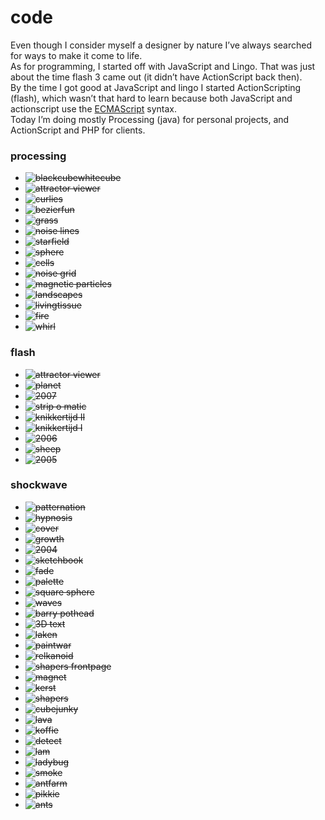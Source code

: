<!--
  id: 6
  date: 2007-01-06
  modified: 2020-06-01
  slug: code
  type: page
  excerpt: <p>Even though I consider myself a designer by nature I&#8217;ve always searched for ways to make it come to life. As for programming, I started off with JavaScript and Lingo. That was just about the time flash 3 came out (it didn&#8217;t have ActionScript back then). By the time I got good at JavaScript and [&hellip;]</p>
  inCv: 
  inPortfolio: 
  dateFrom: 
  dateTo: 
-->

# code

<p>Even though I consider myself a designer by nature I&#8217;ve always searched for ways to make it come to life.<br />
As for programming, I started off with JavaScript and Lingo. That was just about the time flash 3 came out (it didn&#8217;t have ActionScript back then).<br />
By the time I got good at JavaScript and lingo I started ActionScripting (flash), which wasn&#8217;t that hard to learn because both JavaScript and actionscript use the <a href="http://www.ecma-international.org/" target="_blank">ECMAScript</a> syntax.<br />
Today I&#8217;m doing mostly Processing (java) for personal projects, and ActionScript and PHP for clients.</p>
<h3>processing</h3>
<ul class="list-unstyled list-inline">
<li><del data-href="js:Sjeiti.showIFrame('coderef.php?id=627',400,400,'blackcubewhitecube')" title="3D recursion"><img src="https://res.cloudinary.com/dn1rmdjs5/image/upload/v1566568756/rv/blackcubewhitecube.jpg" alt="blackcubewhitecube" /></del></li>
<li><del data-href="js:Sjeiti.showIFrame('coderef.php?id=625',800,600,'attractor viewer')" title="attractor viewer"><img src="https://res.cloudinary.com/dn1rmdjs5/image/upload/v1566568756/rv/attractor.jpg" alt="attractor viewer" /></del></li>
<li><del data-href="js:Sjeiti.showIFrame('coderef.php?id=576',500,500,'curlies')" title="curlies"><img src="https://res.cloudinary.com/dn1rmdjs5/image/upload/v1566568756/rv/curlies.jpg" alt="curlies" /></del></li>
<li><del data-href="js:Sjeiti.showIFrame('coderef.php?id=578',900,900,'bezierfun')" title="bezierfun"><img src="https://res.cloudinary.com/dn1rmdjs5/image/upload/v1566568756/rv/bezierfun.jpg" alt="bezierfun" /></del></li>
<li><del data-href="js:Sjeiti.showIFrame('coderef.php?id=577',640,640,'grass')" title="grass"><img src="https://res.cloudinary.com/dn1rmdjs5/image/upload/v1566568756/rv/grass.jpg" alt="grass" /></del></li>
<li><del data-href="js:Sjeiti.showIFrame('coderef.php?id=580',1000,700,'noise lines')" title="noise lines"><img src="https://res.cloudinary.com/dn1rmdjs5/image/upload/v1566568756/rv/noiselines.jpg" alt="noise lines" /></del></li>
<li><del data-href="js:Sjeiti.showIFrame('coderef.php?id=579',700,250,'starfield')" title="starfield"><img src="https://res.cloudinary.com/dn1rmdjs5/image/upload/v1566568756/rv/starfield.jpg" alt="starfield" /></del></li>
<li><del data-href="js:Sjeiti.showIFrame('coderef.php?id=582',400,400,'sphere')" title="sphere"><img src="https://res.cloudinary.com/dn1rmdjs5/image/upload/v1566568756/rv/sphere.jpg" alt="sphere" /></del></li>
<li><del data-href="js:Sjeiti.showIFrame('coderef.php?id=581',640,480,'cells')" title="cells"><img src="https://res.cloudinary.com/dn1rmdjs5/image/upload/v1566568756/rv/cells.jpg" alt="cells" /></del></li>
<li><del data-href="js:Sjeiti.showIFrame('coderef.php?id=583',400,400,'noise grid')" title="noise grid"><img src="https://res.cloudinary.com/dn1rmdjs5/image/upload/v1566568756/rv/noise-grid.jpg" alt="noise grid" /></del></li>
<li><del data-href="js:Sjeiti.showIFrame('coderef.php?id=586',520,160,'magnetic particles')" title="magnetic particles"><img src="https://res.cloudinary.com/dn1rmdjs5/image/upload/v1566568756/rv/magnetic.jpg" alt="magnetic particles" /></del></li>
<li><del data-href="js:Sjeiti.showIFrame('coderef.php?id=584',800,600,'landscapes')" title="landscapes"><img src="https://res.cloudinary.com/dn1rmdjs5/image/upload/v1566568756/rv/landscapes.jpg" alt="landscapes" /></del></li>
<li><del data-href="js:Sjeiti.showIFrame('coderef.php?id=585',400,400,'livingtissue')" title="livingtissue"><img src="https://res.cloudinary.com/dn1rmdjs5/image/upload/v1566568756/rv/tissue.jpg" alt="livingtissue" /></del></li>
<li><del data-href="js:Sjeiti.showIFrame('coderef.php?id=587',200,200,'fire')" title="fire"><img src="https://res.cloudinary.com/dn1rmdjs5/image/upload/v1566568756/rv/fire.jpg" alt="fire" /></del></li>
<li><del data-href="js:Sjeiti.showIFrame('coderef.php?id=588',200,200,'whirl')" title="whirl"><img src="https://res.cloudinary.com/dn1rmdjs5/image/upload/v1566568756/rv/whirl.jpg" alt="whirl" /></del></li>
</ul>
<h3>flash</h3>
<ul class="list-unstyled list-inline">
<li><del data-href="js:Sjeiti.showCode('code/attractors.swf', 800,600, 'attractor viewer')" title="planet"><img src="https://res.cloudinary.com/dn1rmdjs5/image/upload/v1566568756/rv/attractor viewer.jpg" alt="attractor viewer" /></del></li>
<li><del data-href="js:Sjeiti.showCode('code/planet.swf', 800,600, 'planet')" title="planet"><img src="https://res.cloudinary.com/dn1rmdjs5/image/upload/v1566568756/rv/planet.jpg" alt="planet" /></del></li>
<li><del data-href="js:Sjeiti.showCode('code/2007.swf', 525,277, '2007')" title="2007 newyears wish"><img src="https://res.cloudinary.com/dn1rmdjs5/image/upload/v1566568756/rv/2007.jpg" alt="2007" /></del></li>
<li><del data-href="js:Sjeiti.showIFrame('http://strip.o.matic.shapers.nl/stripomatic.swf?lang=en', 525,277,'strip o matic')" title="strip o matic"><img src="https://res.cloudinary.com/dn1rmdjs5/image/upload/v1566568756/rv/stripomatic.jpg" alt="strip o matic" /></del></li>
<li><del data-href="js:Sjeiti.showIFrame('http://www.shapers.nl/media/lab/knikkeren/index.html', 525,277, 'knikkeren')" title="small marble game featuring displacement mapping"><img src="https://res.cloudinary.com/dn1rmdjs5/image/upload/v1566568756/rv/knikkerenII.jpg" alt="knikkertijd II" /></del></li>
<li><del data-href="js:Sjeiti.showCode('code/knikkeren.swf', 525,277, 'knikkeren')" title="small marble game featuring displacement mapping"><img src="https://res.cloudinary.com/dn1rmdjs5/image/upload/v1566568756/rv/knikkertijd.jpg" alt="knikkertijd I" /></del></li>
<li><del data-href="js:Sjeiti.showCode('code/shapers2006.swf', 525,277, '2006')" title="Shapers 2006 xmas/newyears wishes"><img src="https://res.cloudinary.com/dn1rmdjs5/image/upload/v1566568756/rv/2006.jpg" alt="2006" /></del></li>
<li><del data-href="js:Sjeiti.showIFrame('coderef.php?id=630', 525,277, 'sheep')" title="sheep abduction game"><img src="https://res.cloudinary.com/dn1rmdjs5/image/upload/v1566568756/rv/sheep.jpg" alt="sheep" /></del></li>
<li><del data-href="js:Sjeiti.showCode('code/2005en.swf', 525,277, '2005')" title="2005"><img src="https://res.cloudinary.com/dn1rmdjs5/image/upload/v1566568756/rv/2005.jpg" alt="2005" /></del></li>
</ul>
<h3>shockwave</h3>
<ul class="list-unstyled list-inline">
<li><del data-href="js:Sjeiti.showIFrame('coderef.php?id=592', 800,600,'patternation')" title="patternation"><img src="https://res.cloudinary.com/dn1rmdjs5/image/upload/v1566568756/rv/patternation.jpg" alt="patternation" /></del></li>
<li><del data-href="js:Sjeiti.showIFrame('coderef.php?id=601', 800,600,'hypnosis')" title="the latest result in collecting and cleaning old code... keyboard c, v and/or b"><img src="https://res.cloudinary.com/dn1rmdjs5/image/upload/v1566568756/rv/hypnosis.jpg" alt="hypnosis" /></del></li>
<li><del data-href="js:Sjeiti.showIFrame('coderef.php?id=599', 550,626,'cover')" title="double sided, trigonomically deformed sphere with a tiny transparent reflection map"><img src="https://res.cloudinary.com/dn1rmdjs5/image/upload/v1566568756/rv/cover.jpg" alt="cover" /></del></li>
<li><del data-href="js:Sjeiti.showIFrame('coderef.php?id=600', 800,600,'growth')" title="a random tree with controllable parameters"><img src="https://res.cloudinary.com/dn1rmdjs5/image/upload/v1566568756/rv/growth.jpg" alt="growth" /></del></li>
<li><del data-href="js:Sjeiti.showIFrame('coderef.php?id=593', 640,480,'2004')" title="found some use for the fade thing"><img src="https://res.cloudinary.com/dn1rmdjs5/image/upload/v1566568756/rv/ny2004.jpg" alt="2004" /></del></li>
<li><del data-href="js:Sjeiti.showIFrame('coderef.php?id=606', 800,600,'sketchbook')" title="recoded old site"><img src="https://res.cloudinary.com/dn1rmdjs5/image/upload/v1566568756/rv/sketchbook.jpg" alt="sketchbook" /></del></li>
<li><del data-href="js:Sjeiti.showIFrame('coderef.php?id=594', 640,480,'fade')" title="mouse controlled points with a fade"><img src="https://res.cloudinary.com/dn1rmdjs5/image/upload/v1566568756/rv/fade.jpg" alt="fade" /></del></li>
<li><del data-href="js:Sjeiti.showIFrame('coderef.php?id=596', 640,480,'palette')" title="rgb representation over a 60Âº xyz planes"><img src="https://res.cloudinary.com/dn1rmdjs5/image/upload/v1566568756/rv/palette.jpg" alt="palette" /></del></li>
<li><del data-href="js:Sjeiti.showIFrame('coderef.php?id=595', 700,600,'square sphere')" title="I was looking for a coded form that looked like something between a square and a sphere... but I got carried away"><img src="https://res.cloudinary.com/dn1rmdjs5/image/upload/v1566568756/rv/squaresphere.jpg" alt="square sphere" /></del></li>
<li><del data-href="js:Sjeiti.showIFrame('coderef.php?id=598', 400,300,'waves')" title="random multiple waves... click"><img src="https://res.cloudinary.com/dn1rmdjs5/image/upload/v1566568756/rv/waves.jpg" alt="waves" /></del></li>
<li><del data-href="js:Sjeiti.showIFrame('coderef.php?id=605', 640,480,'barry pothead')" title="made this to practice 3D"><img src="https://res.cloudinary.com/dn1rmdjs5/image/upload/v1566568756/rv/barrypothead.jpg" alt="barry pothead" /></del></li>
<li><del data-href="js:Sjeiti.showIFrame('coderef.php?id=603', 800,600,'3D text')" title="a 3D text editor"><img src="https://res.cloudinary.com/dn1rmdjs5/image/upload/v1566568756/rv/3dtext.jpg" alt="3D text" /></del></li>
<li><del data-href="js:Sjeiti.showIFrame('coderef.php?id=604', 800,600,'laken')" title="a 3D wave for paintwar"><img src="https://res.cloudinary.com/dn1rmdjs5/image/upload/v1566568756/rv/laken.jpg" alt="laken" /></del></li>
<li><del data-href="js:Sjeiti.showIFrame('coderef.php?id=602', 800,600,'paintwar')" title="I'll probably finish this when somebody pays us for it"><img src="https://res.cloudinary.com/dn1rmdjs5/image/upload/v1566568756/rv/paintwar.jpg" alt="paintwar" /></del></li>
<li><del data-href="js:Sjeiti.showIFrame('coderef.php?id=590', 196,153,'relkanoid')" title="relkanoid"><img src="https://res.cloudinary.com/dn1rmdjs5/image/upload/v1566568756/rv/relkanoid.jpg" alt="relkanoid" /></del></li>
<li><del data-href="js:Sjeiti.showIFrame('coderef.php?id=597', 525,277,'shapers frontpage')" title="isometric view of where I work"><img src="https://res.cloudinary.com/dn1rmdjs5/image/upload/v1566568756/rv/shapersfrontpage.jpg" alt="shapers frontpage" /></del></li>
<li><del data-href="js:Sjeiti.showIFrame('coderef.php?id=591', 400,400,'magnet')" title="magnet"><img src="https://res.cloudinary.com/dn1rmdjs5/image/upload/v1566568756/rv/magnetic.jpg" alt="magnet" /></del></li>
<li><del data-href="js:Sjeiti.showIFrame('coderef.php?id=609', 500,550,'kerst')" title="christmas"><img src="https://res.cloudinary.com/dn1rmdjs5/image/upload/v1566568756/rv/kerst.jpg" alt="kerst" /></del></li>
<li><del data-href="js:Sjeiti.showIFrame('coderef.php?id=610', 800,517,'shapers')" title="shapers splash screen from before we even existed"><img src="https://res.cloudinary.com/dn1rmdjs5/image/upload/v1566568756/rv/shapers.jpg" alt="shapers" /></del></li>
<li><del data-href="js:Sjeiti.showIFrame('coderef.php?id=611', 800,600,'cubejunky')" title="Remember Sokoban?... sort of like that but then in 3D"><img src="https://res.cloudinary.com/dn1rmdjs5/image/upload/v1566568756/rv/cubejunky.jpg" alt="cubejunky" /></del></li>
<li><del data-href="js:Sjeiti.showIFrame('coderef.php?id=616', 800,600,'lava')" title="a working lava lamp: does not work inmediately... needs to warm up"><img src="https://res.cloudinary.com/dn1rmdjs5/image/upload/v1566568756/rv/lava.jpg" alt="lava" /></del></li>
<li><del data-href="js:Sjeiti.showIFrame('coderef.php?id=617', 400,500,'koffie')" title="The old catch-the-falling-stuff concept. You do know what happens when you drink too much caffeine don't you? (oh... eeeh... left and right arrows and space)"><img src="https://res.cloudinary.com/dn1rmdjs5/image/upload/v1566568756/rv/koffie.jpg" alt="koffie" /></del></li>
<li><del data-href="js:Sjeiti.showIFrame('coderef.php?id=618', 640,480,'detect')" title="are you paying enough attention?"><img src="https://res.cloudinary.com/dn1rmdjs5/image/upload/v1566568756/rv/detect.jpg" alt="detect" /></del></li>
<li><del data-href="js:Sjeiti.showIFrame('coderef.php?id=623', 640,120,'lam')" title="my first wild guess towards ai"><img src="https://res.cloudinary.com/dn1rmdjs5/image/upload/v1566568756/rv/lam.jpg" alt="lam" /></del></li>
<li><del data-href="js:Sjeiti.showIFrame('coderef.php?id=624', 48,60,'ladybug')" title="ladybugs are bad... keep clicking..."><img src="https://res.cloudinary.com/dn1rmdjs5/image/upload/v1566568756/rv/ladybug.jpg" alt="ladybug" /></del></li>
<li><del data-href="js:Sjeiti.showIFrame('coderef.php?id=622', 640,480,'smoke')" title="I wish they sold cigarettes like this one"><img src="https://res.cloudinary.com/dn1rmdjs5/image/upload/v1566568756/rv/smoke.jpg" alt="smoke" /></del></li>
<li><del data-href="js:Sjeiti.showIFrame('coderef.php?id=619', 800,600,'antfarm')" title="Test with a bunch of sheepish ants."><img src="https://res.cloudinary.com/dn1rmdjs5/image/upload/v1566568756/rv/antfarm.jpg" alt="antfarm" /></del></li>
<li><del data-href="js:Sjeiti.showIFrame('coderef.php?id=620', 800,600,'pikkie)" title="just another thing I never finished: click to flap, rightclick to change direction"><img src="https://res.cloudinary.com/dn1rmdjs5/image/upload/v1566568756/rv/pikkie.jpg" alt="pikkie" /></del></li>
<li><del data-href="js:Sjeiti.showIFrame('coderef.php?id=621', 591,400,'ants')" title="The first game I ever made. It's about two ants (if you choose multiplayer) who fight over who gets to put what in his hole."><img src="https://res.cloudinary.com/dn1rmdjs5/image/upload/v1566568756/rv/ants.jpg" alt="ants" /></del></li>
</ul>
<pre><code data-language="glsl" data-src="/script/blob.glsl"></code></pre>
